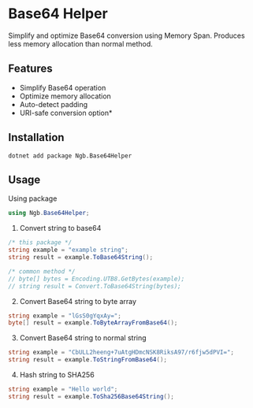 # Base64 Helper

Simplify and optimize Base64 conversion using Memory Span. Produces less memory allocation than normal method.

## Features

- Simplify Base64 operation
- Optimize memory allocation
- Auto-detect padding
- URI-safe conversion option*

## Installation

```
dotnet add package Ngb.Base64Helper
```

## Usage

Using package

```c#
using Ngb.Base64Helper;
```

1. Convert string to base64

```c#
/* this package */
string example = "example string"; 
string result = example.ToBase64String();

/* common method */
// byte[] bytes = Encoding.UTB8.GetBytes(example);
// string result = Convert.ToBase64String(bytes);
```

2. Convert Base64 string to byte array

```c#
string example = "lGsS0gYqxAy=";
byte[] result = example.ToByteArrayFromBase64();
```

3. Convert Base64 string to normal string

```c#
string example = "CbULL2heeng+7uAtgHDmcNSK8RiksA97/r6fjw5dPVI=";
string result = example.ToStringFromBase64();
```

4. Hash string to SHA256

```c#
string example = "Hello world";
string result = example.ToSha256Base64String();
```
